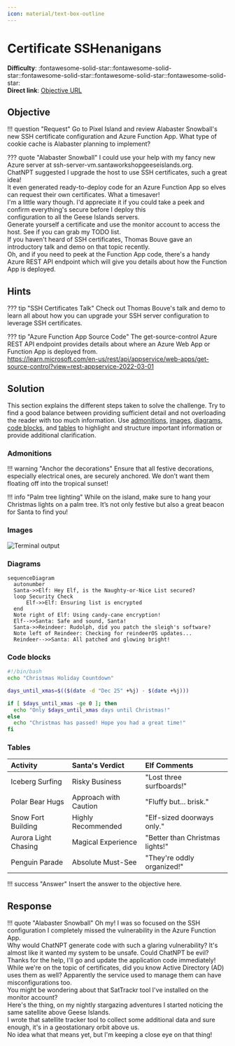 ```yaml
---
icon: material/text-box-outline
---
```


# Certificate SSHenanigans

**Difficulty**: :fontawesome-solid-star::fontawesome-solid-star::fontawesome-solid-star::fontawesome-solid-star::fontawesome-solid-star:<br/>
**Direct link**: [Objective URL](https://northpole-ssh-certs-fa.azurewebsites.net/api/create-cert?code=candy-cane-twirl)

## Objective

!!! question "Request"
    Go to Pixel Island and review Alabaster Snowball's new SSH certificate configuration and Azure Function App. What type of cookie cache is Alabaster planning to implement?

??? quote "Alabaster Snowball"
    I could use your help with my fancy new Azure server at ssh-server-vm.santaworkshopgeeseislands.org.<br/>
    ChatNPT suggested I upgrade the host to use SSH certificates, such a great idea!<br/>
    It even generated ready-to-deploy code for an Azure Function App so elves can request their own certificates. What a timesaver!<br/>
    I'm a little wary though. I'd appreciate it if you could take a peek and confirm everything's secure before I deploy this<br/>configuration to all the Geese Islands servers.<br/>
    Generate yourself a certificate and use the monitor account to access the host. See if you can grab my TODO list.<br/>
    If you haven't heard of SSH certificates, Thomas Bouve gave an introductory talk and demo on that topic recently.<br/>
    Oh, and if you need to peek at the Function App code, there's a handy Azure REST API endpoint which will give you details about how the Function App is deployed.<br/>

## Hints

??? tip "SSH Certificates Talk"
    Check out Thomas Bouve's talk and demo to learn all about how you can upgrade your SSH server configuration to leverage SSH certificates.

??? tip "Azure Function App Source Code"
    The get-source-control Azure REST API endpoint provides details about where an Azure Web App or Function App is deployed from.<BR/>
    https://learn.microsoft.com/en-us/rest/api/appservice/web-apps/get-source-control?view=rest-appservice-2022-03-01

## Solution

This section explains the different steps taken to solve the challenge. Try to find a good balance between providing sufficient detail and not overloading the reader with too much information. Use [admonitions](https://squidfunk.github.io/mkdocs-material/reference/admonitions/), [images](https://squidfunk.github.io/mkdocs-material/reference/images/), [diagrams](https://squidfunk.github.io/mkdocs-material/reference/diagrams/), [code blocks](https://squidfunk.github.io/mkdocs-material/reference/code-blocks/), and [tables](https://squidfunk.github.io/mkdocs-material/reference/data-tables/) to highlight and structure important information or provide additional clarification.

### Admonitions

!!! warning "Anchor the decorations"
    Ensure that all festive decorations, especially electrical ones, are securely anchored. We don’t want them floating off into the tropical sunset!

!!! info "Palm tree lighting"
    While on the island, make sure to hang your Christmas lights on a palm tree. It’s not only festive but also a great beacon for Santa to find you!

### Images

![Terminal output](../img/objectives/o5/terminal_output_o5.png)

### Diagrams

```mermaid
sequenceDiagram
  autonumber
  Santa->>Elf: Hey Elf, is the Naughty-or-Nice List secured?
  loop Security Check
      Elf->>Elf: Ensuring list is encrypted
  end
  Note right of Elf: Using candy-cane encryption!
  Elf-->>Santa: Safe and sound, Santa!
  Santa->>Reindeer: Rudolph, did you patch the sleigh's software?
  Note left of Reindeer: Checking for reindeerOS updates...
  Reindeer-->>Santa: All patched and glowing bright!
```

### Code blocks

```bash linenums="1" hl_lines="7" title="Countdown script (with line 7 highlighted)"
#!/bin/bash
echo "Christmas Holiday Countdown"

days_until_xmas=$(($(date -d "Dec 25" +%j) - $(date +%j)))

if [ $days_until_xmas -ge 0 ]; then
  echo "Only $days_until_xmas days until Christmas!"
else
  echo "Christmas has passed! Hope you had a great time!"
fi
```

### Tables

| Activity             | Santa's Verdict       | Elf Comments                    |
| :------------------- | :-------------------- | :------------------------------ |
| Iceberg Surfing      | Risky Business        | "Lost three surfboards!"        |
| Polar Bear Hugs      | Approach with Caution | "Fluffy but... brisk."          |
| Snow Fort Building   | Highly Recommended    | "Elf-sized doorways only."      |
| Aurora Light Chasing | Magical Experience    | "Better than Christmas lights!" |
| Penguin Parade       | Absolute Must-See     | "They're oddly organized!"      |

!!! success "Answer"
    Insert the answer to the objective here.

## Response

!!! quote "Alabaster Snowball"
    Oh my! I was so focused on the SSH configuration I completely missed the vulnerability in the Azure Function App.<br/>
    Why would ChatNPT generate code with such a glaring vulnerability? It's almost like it wanted my system to be unsafe. Could ChatNPT be evil?<br/>
    Thanks for the help, I'll go and update the application code immediately!<br/>
    While we're on the topic of certificates, did you know Active Directory (AD) uses them as well? Apparently the service used to manage them can have misconfigurations too.<br/>
    You might be wondering about that SatTrackr tool I've installed on the monitor account?<br/>
    Here's the thing, on my nightly stargazing adventures I started noticing the same satellite above Geese Islands.<br/>
    I wrote that satellite tracker tool to collect some additional data and sure enough, it's in a geostationary orbit above us.<br/>
    No idea what that means yet, but I'm keeping a close eye on that thing!
